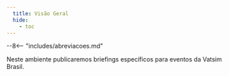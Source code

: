 ```yaml
---
  title: Visão Geral
  hide:
    - toc
---
```


--8<-- "includes/abreviacoes.md"

Neste ambiente publicaremos briefings específicos para eventos da Vatsim Brasil.